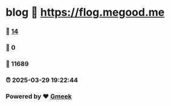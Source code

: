 # blog :link: https://flog.megood.me 
### :page_facing_up: [14](https://flog.megood.me/tag.html) 
### :speech_balloon: 0 
### :hibiscus: 11689 
### :alarm_clock: 2025-03-29 19:22:44 
### Powered by :heart: [Gmeek](https://github.com/Meekdai/Gmeek)
